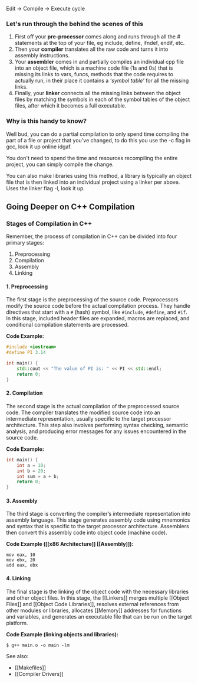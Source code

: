 Edit -> Compile -> Execute cycle

### Let's run through the behind the scenes of this

1. First off your **pre-processor** comes along and runs through all the # statements at the top of your file, eg include, define, ifndef, endif, etc.
2. Then your **compiler** translates all the raw code and turns it into assembly instructions.
3. Your **assembler** comes in and partially compiles an individual cpp file into an object file, which is a machine code file (1s and 0s) that is missing its links to vars, funcs, methods that the code requires to actually run, in their place it contains a *'symbol table'* for all the missing links.
4. Finally, your **linker** connects all the missing links between the object files by matching the symbols in each of the symbol tables of the object files, after which it becomes a full executable.

### Why is this handy to know?

Well bud, you can do a partial compilation to only spend time compiling the part of a file or project that you've changed, to do this you use the -c flag in gcc, look it up online idgaf. 

You don't need to spend the time and resources recompiling the entire project, you can simply compile the change.

You can also make libraries using this method, a library is typically an object file that is then linked into an individual project using a linker per above.  Uses the linker flag -l, look it up.

## Going Deeper on C++ Compilation

### Stages of Compilation in C++

Remember, the process of compilation in C++ can be divided into four primary stages: 
1. Preprocessing
2. Compilation
3. Assembly
4. Linking 

#### 1. Preprocessing

The first stage is the preprocessing of the source code. Preprocessors modify the source code before the actual compilation process. They handle directives that start with a `#` (hash) symbol, like `#include`, `#define`, and `#if`. In this stage, included header files are expanded, macros are replaced, and conditional compilation statements are processed.

**Code Example:**

```cpp
#include <iostream>
#define PI 3.14

int main() {
    std::cout << "The value of PI is: " << PI << std::endl;
    return 0;
}
```

#### 2. Compilation

The second stage is the actual compilation of the preprocessed source code. The compiler translates the modified source code into an intermediate representation, usually specific to the target processor architecture. This step also involves performing syntax checking, semantic analysis, and producing error messages for any issues encountered in the source code.

**Code Example:**

```cpp
int main() {
    int a = 10;
    int b = 20;
    int sum = a + b;
    return 0;
}
```

#### 3. Assembly

The third stage is converting the compiler’s intermediate representation into assembly language. This stage generates assembly code using mnemonics and syntax that is specific to the target processor architecture. Assemblers then convert this assembly code into object code (machine code).

**Code Example ([[x86 Architecture]] [[Assembly]]):**

```assembly
mov eax, 10
mov ebx, 20
add eax, ebx
```

#### 4. Linking

The final stage is the linking of the object code with the necessary libraries and other object files. In this stage, the [[Linkers]] merges multiple [[Object Files]] and [[Object Code Libraries]], resolves external references from other modules or libraries, allocates [[Memory]] addresses for functions and variables, and generates an executable file that can be run on the target platform.

**Code Example (linking objects and libraries):**

```
$ g++ main.o -o main -lm
```


See also:
- [[Makefiles]]
- [[Compiler Drivers]]



